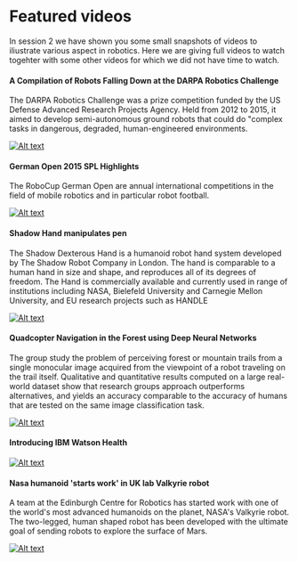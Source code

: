 Featured videos
===============
In session 2 we have shown you some small snapshots of videos to iliustrate various aspect in robotics.
Here we are giving full videos to watch togehter with some other videos for which we did not have time 
to watch.

#### A Compilation of Robots Falling Down at the DARPA Robotics Challenge

The DARPA Robotics Challenge was a prize competition funded by the US Defense Advanced Research Projects 
Agency. Held from 2012 to 2015, it aimed to develop semi-autonomous ground robots that could do "complex
tasks in dangerous, degraded, human-engineered environments.

[![Alt text](https://img.youtube.com/vi/g0TaYhjpOfo/0.jpg)](https://www.youtube.com/watch?v=g0TaYhjpOfo)

#### German Open 2015 SPL Highlights

The RoboCup German Open are annual international competitions in the field of mobile robotics and in particular
robot football.

[![Alt text](https://img.youtube.com/vi/hlH4TV7Kij4/0.jpg)](https://www.youtube.com/watch?v=hlH4TV7Kij4)


#### Shadow Hand manipulates pen

The Shadow Dexterous Hand is a humanoid robot hand system developed by The Shadow Robot Company in London. 
The hand is comparable to a human hand in size and shape, and reproduces all of its degrees of freedom. 
The Hand is commercially available and currently used in range of institutions including NASA,
Bielefeld University and Carnegie Mellon University, and EU research projects such as HANDLE

[![Alt text](https://img.youtube.com/vi/3WAp_DHwg1c/0.jpg)](https://www.youtube.com/watch?v=3WAp_DHwg1c)

#### Quadcopter Navigation in the Forest using Deep Neural Networks

The group study the problem of perceiving forest or mountain trails from a single monocular image acquired 
from the viewpoint of a robot traveling on the trail itself. Qualitative and quantitative results computed on a large real-world dataset  show that research groups approach outperforms alternatives, and yields an accuracy comparable to the accuracy of humans that are tested on the same image classification task. 

[![Alt text](https://img.youtube.com/vi/umRdt3zGgpU/0.jpg)](https://www.youtube.com/watch?v=umRdt3zGgpU)

#### Introducing IBM Watson Health

[![Alt text](https://img.youtube.com/vi/yV_6sd32oW0/0.jpg)](https://www.youtube.com/watch?v=yV_6sd32oW0)

#### Nasa humanoid 'starts work' in UK lab Valkyrie robot

A team at the Edinburgh Centre for Robotics has started work with one of the world's most advanced humanoids on the planet, NASA's Valkyrie robot. The two-legged, human shaped robot has been developed with the ultimate goal of sending robots to explore the surface of Mars.

[![Alt text](https://img.youtube.com/vi/BXWS6frB4m8/0.jpg)](https://www.youtube.com/watch?v=BXWS6frB4m8)


